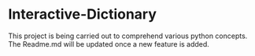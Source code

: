 # Interactive-Dictionary
This project is being carried out to comprehend various python concepts. The Readme.md will be updated once a new feature is added.  
